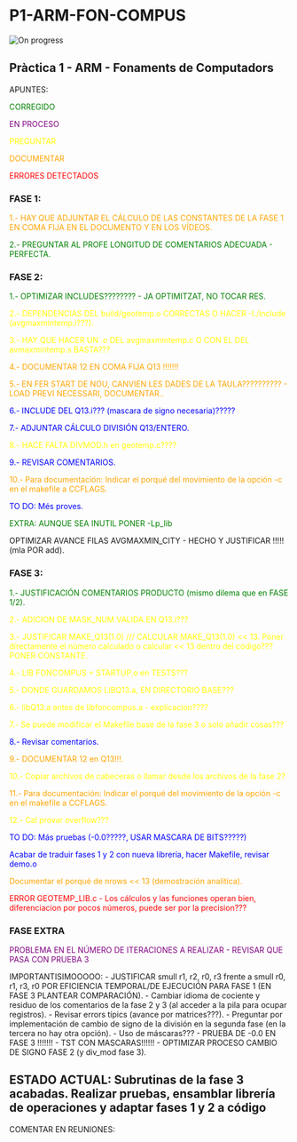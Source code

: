# P1-ARM-FON-COMPUS
<img alt="On progress" src="https://img.shields.io/badge/status-on_progress-yellow">
<h2>Pràctica 1 - ARM - Fonaments de Computadors</h2>
APUNTES:
<p style="color:green">CORREGIDO</p>
<p style="color:purple">EN PROCESO</p>
<p style="color:yellow">PREGUNTAR</p>
<p style="color:orange">DOCUMENTAR</p>
<p style="color:red">ERRORES DETECTADOS</p>
<h3>FASE 1:</h3>
    <p style="color:orange">1.- HAY QUE ADJUNTAR EL CÁLCULO DE LAS CONSTANTES DE LA FASE 1 EN COMA FIJA EN EL DOCUMENTO Y EN LOS VÍDEOS.</p>
    <p style="color:green">2.- PREGUNTAR AL PROFE LONGITUD DE COMENTARIOS ADECUADA - PERFECTA.</p>
<h3>FASE 2:</h3>
    <p style="color:green">1.- OPTIMIZAR INCLUDES???????? - JA OPTIMITZAT, NO TOCAR RES.</p>
    <p style="color:yellow">2.- DEPENDENCIAS DEL build/geotemp.o CORRECTAS O HACER -I./include (avgmaxmintemp.i???).</p>
    <p style="color:yellow">3.- HAY QUE HACER UN .o DEL avgmaxmintemp.c O CON EL DEL avmaxmintemp.s BASTA???</p>
    <p style="color:orange">4.- DOCUMENTAR 12 EN COMA FIJA Q13 !!!!!!!</p>
    <p style="color:orange">5.- EN FER START DE NOU, CANVIEN LES DADES DE LA TAULA?????????? - LOAD PREVI NECESSARI, DOCUMENTAR..</p>
    <p style="color:blue">6.- INCLUDE DEL Q13.i??? (mascara de signo necesaria)?????</p>
    <p style="color:blue">7.- ADJUNTAR CÁLCULO DIVISIÓN Q13/ENTERO.</p>
    <p style="color:yellow">8.- HACE FALTA DIVMOD.h en geotemp.c????</p>
    <p style="color:blue">9.- REVISAR COMENTARIOS.</p>
    <p style="color:orange">10.- Para documentación: Indicar el porqué del movimiento de la opción -c en el makefile a CCFLAGS.</p>
    <p style="color:blue">TO DO: Més proves.</p>
    <p style="color:green">EXTRA: AUNQUE SEA INUTIL PONER -Lp_lib</p>
    <p styke="color:orange">OPTIMIZAR AVANCE FILAS AVGMAXMIN_CITY - HECHO Y JUSTIFICAR !!!!! (mla POR add).</p>
<h3>FASE 3:</h3>
    <p style="color:green">1.- JUSTIFICACIÓN COMENTARIOS PRODUCTO (mismo dilema que en FASE 1/2).</p>
    <p style="color:yellow">2.- ADICION DE MASK_NUM VALIDA EN Q13.i???</p>
    <p style="color:yellow">3.- JUSTIFICAR MAKE_Q13(1.0) /// CALCULAR MAKE_Q13(1.0) << 13. Poner directamente el número calculado o calcular << 13 dentro del código??? PONER CONSTANTE.</p>
    <p style="color:yellow">4.- LIB FONCOMPUS + STARTUP.o en TESTS???</p>
    <p style="color:yellow">5.- DONDE GUARDAMOS LIBQ13.a, EN DIRECTORIO BASE???</p>
    <p style="color:yellow">6.- libQ13.a antes de libfoncompus.a - explicacion????</p>
    <p style="color:yellow">7.- Se puede modificar el Makefile base de la fase 3 o solo añadir cosas???</p>
    <p style="color:blue">8.- Revisar comentarios.</p>
    <p style="color:orange">9.- DOCUMENTAR 12 en Q13!!!.</p>
    <p style="color:yellow">10.- Copiar archivos de cabeceras o llamar desde los archivos de la fase 2?</p>
    <p style="color:orange">11.- Para documentación: Indicar el porqué del movimiento de la opción -c en el makefile a CCFLAGS.</p>
    <p style="color:yellow">12.- Cal provar overflow???</p>
    <p style="color:blue">TO DO: Más pruebas (-0.0?????, USAR MASCARA DE BITS?????)</p>
    <p style="color:blue">Acabar de traduir fases 1 y 2 con nueva librería, hacer Makefile, revisar demo.o</p>
    <p style="color:orange">Documentar el porqué de nrows << 13 (demostración analítica).</p>
    <p style="color:red">ERROR GEOTEMP_LIB.c - Los cálculos y las funciones operan bien, diferenciacion por pocos números, puede ser por la precision???</p>
<h3>FASE EXTRA</h3>
    <p style="color:purple">PROBLEMA EN EL NÚMERO DE ITERACIONES A REALIZAR - REVISAR QUE PASA CON PRUEBA 3</p>

IMPORTANTISIMOOOOO:
        -   JUSTIFICAR smull r1, r2, r0, r3 frente a smull r0, r1, r3, r0  POR EFICIENCIA TEMPORAL/DE EJECUCIÓN PARA FASE 1 (EN FASE 3 PLANTEAR COMPARACIÓN).
        -   Cambiar idioma de cociente y residuo de los comentarios de la fase 2 y 3 (al acceder a la pila para ocupar registros).
        -   Revisar errors típics (avance por matrices???).
        -   Preguntar por implementación de cambio de signo de la división en la segunda fase (en la tercera no hay otra opción).
        -   Uso de máscaras???
        -   PRUEBA DE -0.0 EN FASE 3 !!!!!!!
        -   TST CON MASCARAS!!!!!!
        -   OPTIMIZAR PROCESO CAMBIO DE SIGNO FASE 2 (y div_mod fase 3).

<h2>ESTADO ACTUAL: Subrutinas de la fase 3 acabadas. Realizar pruebas, ensamblar librería de operaciones y adaptar fases 1 y 2 a código</h2>

COMENTAR EN REUNIONES:
